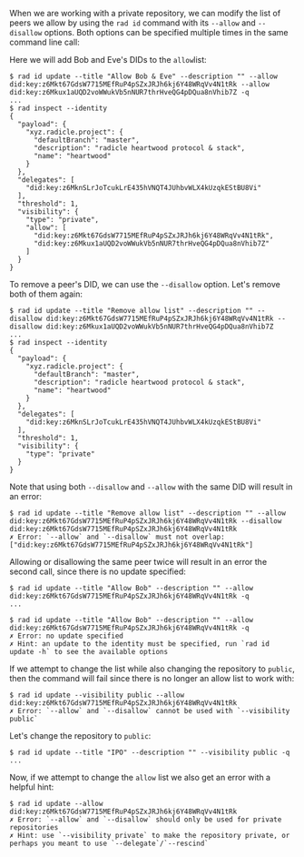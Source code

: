 When we are working with a private repository, we can modify the list of peers
we allow by using the `rad id` command with its `--allow` and `--disallow`
options. Both options can be specified multiple times in the same command line call:

Here we will add Bob and Eve's DIDs to the `allow`list:

```
$ rad id update --title "Allow Bob & Eve" --description "" --allow did:key:z6Mkt67GdsW7715MEfRuP4pSZxJRJh6kj6Y48WRqVv4N1tRk --allow did:key:z6Mkux1aUQD2voWWukVb5nNUR7thrHveQG4pDQua8nVhib7Z -q
...
$ rad inspect --identity
{
  "payload": {
    "xyz.radicle.project": {
      "defaultBranch": "master",
      "description": "radicle heartwood protocol & stack",
      "name": "heartwood"
    }
  },
  "delegates": [
    "did:key:z6MknSLrJoTcukLrE435hVNQT4JUhbvWLX4kUzqkEStBU8Vi"
  ],
  "threshold": 1,
  "visibility": {
    "type": "private",
    "allow": [
      "did:key:z6Mkt67GdsW7715MEfRuP4pSZxJRJh6kj6Y48WRqVv4N1tRk",
      "did:key:z6Mkux1aUQD2voWWukVb5nNUR7thrHveQG4pDQua8nVhib7Z"
    ]
  }
}
```

To remove a peer's DID, we can use the `--disallow` option. Let's remove both of them again:

```
$ rad id update --title "Remove allow list" --description "" --disallow did:key:z6Mkt67GdsW7715MEfRuP4pSZxJRJh6kj6Y48WRqVv4N1tRk --disallow did:key:z6Mkux1aUQD2voWWukVb5nNUR7thrHveQG4pDQua8nVhib7Z
...
$ rad inspect --identity
{
  "payload": {
    "xyz.radicle.project": {
      "defaultBranch": "master",
      "description": "radicle heartwood protocol & stack",
      "name": "heartwood"
    }
  },
  "delegates": [
    "did:key:z6MknSLrJoTcukLrE435hVNQT4JUhbvWLX4kUzqkEStBU8Vi"
  ],
  "threshold": 1,
  "visibility": {
    "type": "private"
  }
}
```

Note that using both `--disallow` and `--allow` with the same DID will result in
an error:

``` (fails)
$ rad id update --title "Remove allow list" --description "" --allow did:key:z6Mkt67GdsW7715MEfRuP4pSZxJRJh6kj6Y48WRqVv4N1tRk --disallow did:key:z6Mkt67GdsW7715MEfRuP4pSZxJRJh6kj6Y48WRqVv4N1tRk
✗ Error: `--allow` and `--disallow` must not overlap: ["did:key:z6Mkt67GdsW7715MEfRuP4pSZxJRJh6kj6Y48WRqVv4N1tRk"]
```

Allowing or disallowing the same peer twice will result in an error the second
call, since there is no update specified:

```
$ rad id update --title "Allow Bob" --description "" --allow did:key:z6Mkt67GdsW7715MEfRuP4pSZxJRJh6kj6Y48WRqVv4N1tRk -q
...
```
``` (fails)
$ rad id update --title "Allow Bob" --description "" --allow did:key:z6Mkt67GdsW7715MEfRuP4pSZxJRJh6kj6Y48WRqVv4N1tRk -q
✗ Error: no update specified
✗ Hint: an update to the identity must be specified, run `rad id update -h` to see the available options
```

If we attempt to change the list while also changing the repository to `public`,
then the command will fail since there is no longer an allow list to work with:

``` (fails)
$ rad id update --visibility public --allow did:key:z6Mkt67GdsW7715MEfRuP4pSZxJRJh6kj6Y48WRqVv4N1tRk
✗ Error: `--allow` and `--disallow` cannot be used with `--visibility public`
```

Let's change the repository to `public`:

```
$ rad id update --title "IPO" --description "" --visibility public -q
...
```

Now, if we attempt to change the `allow` list we also get an error with a
helpful hint:

``` (fails)
$ rad id update --allow did:key:z6Mkt67GdsW7715MEfRuP4pSZxJRJh6kj6Y48WRqVv4N1tRk
✗ Error: `--allow` and `--disallow` should only be used for private repositories
✗ Hint: use `--visibility private` to make the repository private, or perhaps you meant to use `--delegate`/`--rescind`
```

